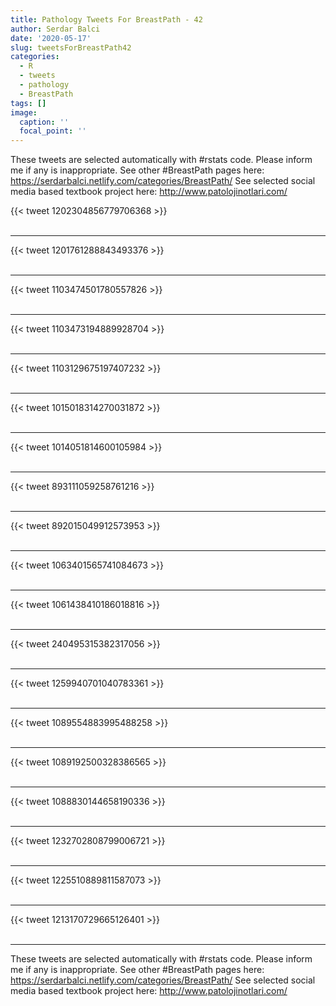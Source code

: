 ```yaml
---
title: Pathology Tweets For BreastPath - 42
author: Serdar Balci
date: '2020-05-17'
slug: tweetsForBreastPath42
categories:
  - R
  - tweets
  - pathology
  - BreastPath
tags: []
image:
  caption: ''
  focal_point: ''
---
```



These tweets are selected automatically with #rstats code. Please inform me if any is inappropriate.
See other #BreastPath pages here: https://serdarbalci.netlify.com/categories/BreastPath/ 
See selected social media based textbook project here: http://www.patolojinotlari.com/

{{< tweet 1202304856779706368 >}}
<br>
<br>
<hr>
{{< tweet 1201761288843493376 >}}
<br>
<br>
<hr>
{{< tweet 1103474501780557826 >}}
<br>
<br>
<hr>
{{< tweet 1103473194889928704 >}}
<br>
<br>
<hr>
{{< tweet 1103129675197407232 >}}
<br>
<br>
<hr>
{{< tweet 1015018314270031872 >}}
<br>
<br>
<hr>
{{< tweet 1014051814600105984 >}}
<br>
<br>
<hr>
{{< tweet 893111059258761216 >}}
<br>
<br>
<hr>
{{< tweet 892015049912573953 >}}
<br>
<br>
<hr>
{{< tweet 1063401565741084673 >}}
<br>
<br>
<hr>
{{< tweet 1061438410186018816 >}}
<br>
<br>
<hr>
{{< tweet 240495315382317056 >}}
<br>
<br>
<hr>
{{< tweet 1259940701040783361 >}}
<br>
<br>
<hr>
{{< tweet 1089554883995488258 >}}
<br>
<br>
<hr>
{{< tweet 1089192500328386565 >}}
<br>
<br>
<hr>
{{< tweet 1088830144658190336 >}}
<br>
<br>
<hr>
{{< tweet 1232702808799006721 >}}
<br>
<br>
<hr>
{{< tweet 1225510889811587073 >}}
<br>
<br>
<hr>
{{< tweet 1213170729665126401 >}}
<br>
<br>
<hr>


These tweets are selected automatically with #rstats code. Please inform me if any is inappropriate.
See other #BreastPath pages here: https://serdarbalci.netlify.com/categories/BreastPath/ 
See selected social media based textbook project here: http://www.patolojinotlari.com/
